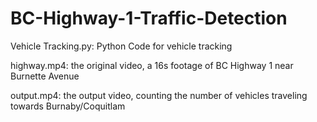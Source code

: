 # BC-Highway-1-Traffic-Detection

Vehicle Tracking.py: Python Code for vehicle tracking

highway.mp4: the original video, a 16s footage of BC Highway 1 near Burnette Avenue

output.mp4: the output video, counting the number of vehicles traveling towards Burnaby/Coquitlam
